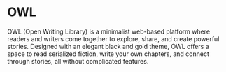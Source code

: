 # OWL
OWL (Open Writing Library) is a minimalist web-based platform where readers and writers come together to explore, share, and create powerful stories. Designed with an elegant black and gold theme, OWL offers a space to read serialized fiction, write your own chapters, and connect through stories, all without complicated features.
